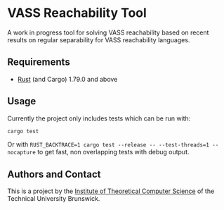 # VASS Reachability Tool

A work in progress tool for solving VASS reachability based on recent results on regular separability for VASS reachability languages.

## Requirements

- [Rust](https://www.rust-lang.org/) (and Cargo) 1.79.0 and above

## Usage

Currently the project only includes tests which can be run with:

```sh
cargo test
```

Or with `RUST_BACKTRACE=1 cargo test --release -- --test-threads=1 --nocapture` to get fast, non overlapping tests with debug output.

## Authors and Contact

This is a project by the [Institute of Theoretical Computer Science](https://www.tcs.cs.tu-bs.de) of the Technical University Brunswick.